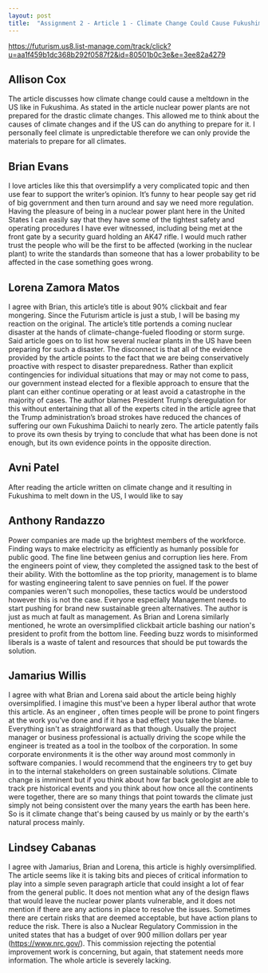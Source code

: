 ```yaml
---
layout: post
title:  "Assignment 2 - Article 1 - Climate Change Could Cause Fukushima-Style Meltdowns in the US"
---
```


<https://futurism.us8.list-manage.com/track/click?u=aa1f459b1dc368b292f0587f2&id=80501b0c3e&e=3ee82a4279>

## Allison Cox

The article discusses how climate change could cause a meltdown in the US like in Fukushima. As stated in the article nuclear power plants are not prepared for the drastic climate changes. This allowed me to think about the causes of climate changes and if the US can do anything to prepare for it. I personally feel climate is unpredictable therefore we can only provide the materials to prepare for all climates. 

## Brian Evans

I love articles like this that oversimplify a very complicated topic and then use fear to support the writer’s opinion.  It’s funny to hear people say get rid of big government and then turn around and say we need more regulation.  Having the pleasure of being in a nuclear power plant here in the United States I can easily say that they have some of the tightest safety and operating procedures I have ever witnessed, including being met at the front gate by a security guard holding an AK47 rifle.  I would much rather trust the people who will be the first to be affected (working in the nuclear plant) to write the standards than someone that has a lower probability to be affected in the case something goes wrong.      

## Lorena Zamora Matos

I agree with Brian, this article’s title is about 90% clickbait and fear mongering.  Since the Futurism article is just a stub, I will be basing my reaction on the original.  The article’s title portends a coming nuclear disaster at the hands of climate-change-fueled flooding or storm surge.  Said article goes on to list how several nuclear plants in the US have been preparing for such a disaster.  The disconnect is that all of the evidence provided by the article points to the fact that we are being conservatively proactive with respect to disaster preparedness.  Rather than explicit contingencies for individual situations that may or may not come to pass, our government instead elected for a flexible approach to ensure that the plant can either continue operating or at least avoid a catastrophe in the majority of cases.  The author blames President Trump’s deregulation for this without entertaining that all of the experts cited in the article agree that the Trump administration’s broad strokes have reduced the chances of suffering our own Fukushima Daiichi to nearly zero.  The article patently fails to prove its own thesis by trying to conclude that what has been done is not enough, but its own evidence points in the opposite direction.

## Avni Patel

After reading the article written on climate change and it resulting in Fukushima to melt down in the US, I would like to say 

## Anthony Randazzo

Power companies are made up the brightest members of the workforce. Finding ways to make electricity as efficiently as humanly possible for public good. The fine line between genius and corruption lies here. From the engineers point of view, they completed the  assigned task to the best of their ability. With the bottomline as the top priority, management is to blame for wasting engineering talent to save pennies on fuel. If the power companies weren't such monopolies, these tactics would be understood however this is not the case. Everyone especially Management needs to start pushing for brand new sustainable green alternatives. The author is just as much at fault as management. As Brian and Lorena similarly mentioned, he wrote an oversimplified clickbait article bashing our nation's president to profit from the bottom line. Feeding buzz words to misinformed liberals is a waste of talent and resources that should be put towards the solution.  

## Jamarius Willis

I agree with what Brian and Lorena said about the article being highly oversimplified. I imagine this must've been  a hyper liberal author that wrote this article. As an engineer , often times people will be prone to point fingers at the work you’ve done and if it has a bad effect you take the blame. Everything isn't as straightforward as that though. Usually the project manager or business professional is actually driving the scope while the engineer is treated as a tool in the toolbox of the corporation. In some corporate environments it is the other way around most commonly in software companies. I would recommend that the engineers try to get buy in to the internal stakeholders on green sustainable solutions. Climate change is imminent but if you think about how far back geologist are able to track pre historical events and you think about how once all the continents were together, there are so many things that point towards the climate just simply not being consistent over the many years the earth has been here. So is it climate change that's being caused by us mainly or by the earth's natural process mainly.

## Lindsey Cabanas

I agree with Jamarius, Brian and Lorena, this article is highly oversimplified. The article seems like it is taking bits and pieces of critical information to play into a simple seven paragraph article that could insight a lot of fear from the general public. It does not mention what any of the design flaws that would leave the nuclear power plants vulnerable, and it does not mention if there are any actions in place to resolve the issues. Sometimes there are certain risks that are deemed acceptable, but have action plans to reduce the risk. There is also a Nuclear Regulatory Commission in the united states that has a budget of over 900 million dollars per year (https://www.nrc.gov/). This commission rejecting the potential improvement work is concerning, but again, that statement needs more information. The whole article is severely lacking.